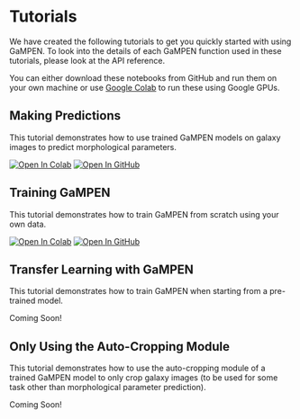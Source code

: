 # Tutorials

We have created the following tutorials to get you quickly started with using GaMPEN. To look into the details of each GaMPEN function used in these tutorials, please look at the API reference.

You can either download these notebooks from GitHub and run them on your own machine or use [Google Colab](https://colab.research.google.com/) to run these using Google GPUs. 

## Making Predictions

This tutorial demonstrates how to use trained GaMPEN models on galaxy images to predict morphological parameters.

[![Open In Colab](https://colab.research.google.com/assets/colab-badge.svg)](https://colab.research.google.com/github/aritraghsh09/GaMPEN/blob/master/tutorials/Making_predictions_tutorial.ipynb)
[![Open In GitHub](https://img.shields.io/badge/|%20-Open%20in%20GitHub-informational?logo=github)](https://github.com/aritraghsh09/GaMPEN/blob/master/tutorials/Making_predictions_tutorial.ipynb)

## Training GaMPEN 

This tutorial demonstrates how to train GaMPEN from scratch using your own data. 

[![Open In Colab](https://colab.research.google.com/assets/colab-badge.svg)](https://colab.research.google.com/github/aritraghsh09/GaMPEN/blob/master/tutorials/Training_and_Inference_tutorial.ipynb)
[![Open In GitHub](https://img.shields.io/badge/|%20-Open%20in%20GitHub-informational?logo=github)](https://github.com/aritraghsh09/GaMPEN/blob/master/tutorials/Training_and_Inference_tutorial.ipynb)

## Transfer Learning with GaMPEN 

This tutorial demonstrates how to train GaMPEN when starting from a pre-trained model.

Coming Soon! 


## Only Using the Auto-Cropping Module

This tutorial demonstrates how to use the auto-cropping module of a trained GaMPEN model to only crop galaxy images (to be used for some task other than morphological parameter prediction).

Coming Soon!


